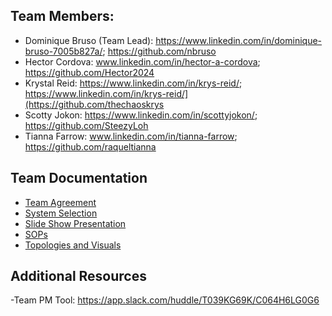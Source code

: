 ## Team Members:
- Dominique Bruso (Team Lead): https://www.linkedin.com/in/dominique-bruso-7005b827a/; https://github.com/nbruso 
- Hector Cordova: www.linkedin.com/in/hector-a-cordova; https://github.com/Hector2024
- Krystal Reid: https://www.linkedin.com/in/krys-reid/; https://www.linkedin.com/in/krys-reid/](https://github.com/thechaoskrys 
- Scotty Jokon: https://www.linkedin.com/in/scottyjokon/; https://github.com/SteezyLoh
- Tianna Farrow: www.linkedin.com/in/tianna-farrow; https://github.com/raqueltianna


## Team Documentation
- [Team Agreement](teamagreement.md)
- [System Selection](systemselction.md)
- [Slide Show Presentation](slideshow.md)
- [SOPs](SOPs.md)
- [Topologies and Visuals](topologies-and-visuals.md)

## Additional Resources
-Team PM Tool: https://app.slack.com/huddle/T039KG69K/C064H6LG0G6
